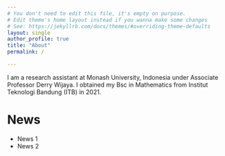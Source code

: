 ```yaml
---
# You don't need to edit this file, it's empty on purpose.
# Edit theme's home layout instead if you wanna make some changes
# See: https://jekyllrb.com/docs/themes/#overriding-theme-defaults
layout: single
author_profile: true
title: "About"
permalink: /

---
```


I am a research assistant at Monash University, Indonesia under Associate Professor Derry Wijaya. I obtained my Bsc in Mathematics from Institut Teknologi Bandung (ITB) in 2021.


# News
- News 1
- News 2